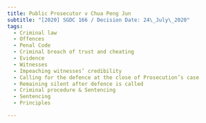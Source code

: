 ```yaml
---
title: Public Prosecutor v Chua Peng Jun
subtitle: "[2020] SGDC 166 / Decision Date: 24\_July\_2020"
tags:
  - Criminal law
  - Offences
  - Penal Code
  - Criminal breach of trust and cheating
  - Evidence
  - Witnesses
  - Impeaching witnesses’ credibility
  - Calling for the defence at the close of Prosecution’s case
  - Remaining silent after defence is called
  - Criminal procedure & Sentencing
  - Sentencing
  - Principles

---
```

